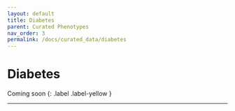 ```yaml
---
layout: default
title: Diabetes
parent: Curated Phenotypes
nav_order: 3
permalink: /docs/curated_data/diabetes
---
```


# Diabetes

Coming soon
{: .label .label-yellow }

---
